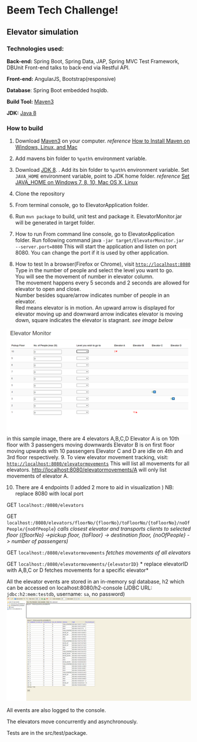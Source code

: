 # Beem Tech Challenge!

## Elevator simulation
### Technologies used:
**Back-end:**  Spring Boot, Spring Data, JAP, Spring MVC Test Framework,  DBUnit  Front-end talks to back-end via Restful API.

**Front-end:**  AngularJS, Bootstrap(responsive)

**Database**:  Spring Boot embedded hsqldb.

**Build Tool:** [Maven3](https://maven.apache.org/docs/3.8.6/release-notes.html)

**JDK:** [Java 8](https://www.openlogic.com/openjdk-downloads)

### How to build

1. Download [Maven3](https://maven.apache.org/docs/3.8.6/release-notes.html) on your computer.
   *reference* [How to Install Maven on Windows, Linux, and Mac](https://www.baeldung.com/install-maven-on-windows-linux-mac)


2. Add mavens bin folder to  `%path%`  environment variable.


3. Download [JDK 8](https://www.openlogic.com/openjdk-downloads). .  Add its bin folder to  `%path%`  environment variable.
   Set `JAVA_HOME` environment variable,  point to JDK home folder.
   *reference* [Set JAVA_HOME on Windows 7, 8, 10, Mac OS X, Linux ](https://www.baeldung.com/java-home-on-windows-7-8-10-mac-os-x-linux)


4. Clone the repository


5. From terminal console,  go to ElevatorApplication folder.


6. Run  `mvn package`  to build, unit test and package it.  ElevatorMonitor.jar will be generated in target folder.


7. How to run From command line console, go to ElevatorApplication folder. Run following command java  `-jar target/ElevatorMonitor.jar  --server.port=8080` This will start the application and listen on port 8080.  You can change the port if it is used by other application.



8. How to test In a browser(Firefox or Chrome), visit  [`http://localhost:8080`](http://localhost:8080)  <br> Type in the number of people and select the level you want to go. <br>You will see the movement of number in elevator column. <br>The movement happens every 5 seconds and 2 seconds are allowed for elevator to open and close. <br>Number besides square/arrow indicates number of people in an elevator. <br>Red means elevator is in motion. An upward arrow is displayed for elevator moving up and downward arrow indicates elevator is moving down, square indicates the elevator is stagnant. *see image below*

![screenshot.png](src%2Fmain%2Fresources%2Fstatic%2Fscreenshot.png)
in this sample image, there are 4 elevators A,B,C,D 
Elevator A is on 10th floor with 3 passengers moving downwards
Elevator B is on first floor moving upwards with 10 passengers
Elevator C and D are idle on 4th and 3rd floor respectively.
9. To view elevator movement tracking,  visit:
    [`http://localhost:8080/elevatormovements`](http://localhost:8080/elevatormovements)  This will list all movements for all elevators.  [http://localhost:8080/elevatormovements/A](http://localhost:8080/elevatormovements/A)  will only list movements of elevator A.

10. There are 4 endpoints (I added 2 more to aid in visualization )  NB: replace 8080 with local port

GET `localhost:/8080/elevators`

GET `localhost:/8080/elevators/floorNo/{floorNo}/toFloorNo/{toFloorNo}/noOfPeople/{noOfPeople`} *calls closest elevator and transports clients to selected floor*
*({floorNo} ->pickup floor, {toFloor} -> destination floor, {noOfPeople} -> number of passengers)*

GET `localhost:/8080/elevatormovements` *fetches movements of all elevators*

GET `localhost:/8080/elevatormovements/{elevatorID}` *
replace elevatorID with A,B,C or D fetches movements for a specific elevator*

All the elevator events are stored in an in-memory sql database, h2 which can be accessed on localhost:8080/h2-console   (JDBC URL: `jdbc:h2:mem:testdb`, username: `sa`, no password)
![Screenshot254.png](src%2Fmain%2Fresources%2Fstatic%2Fdatabase.png)

All events are also logged to the console.

The elevators move concurrently and asynchronously.

Tests are in the src/test/package. 
